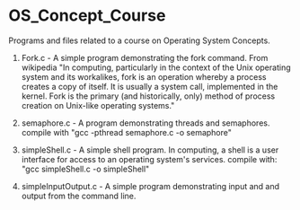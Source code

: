 # OS_Concept_Course
Programs and files related to a course on Operating System Concepts. 

1. Fork.c - A simple program demonstrating the fork command. From wikipedia "In computing, particularly in the context of the Unix operating system and its workalikes, fork is an operation whereby a process creates a copy of itself. It is usually a system call, implemented in the kernel. Fork is the primary (and historically, only) method of process creation on Unix-like operating systems."

2. semaphore.c - A program demonstrating threads and semaphores. compile with "gcc -pthread semaphore.c -o semaphore"

3. simpleShell.c - A simple shell program. In computing, a shell is a user interface for access to an operating system's services.
compile with: "gcc simpleShell.c -o simpleShell"

4. simpleInputOutput.c - A simple program demonstrating input and and output from the command line. 

